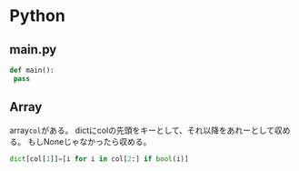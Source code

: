 # Python
## main.py
```py
def main():
 pass
```

## Array
array`col`がある。
dictにcolの先頭をキーとして、それ以降をあれーとして収める。
もしNoneじゃなかったら収める。
```py
dict[col[1]]=[i for i in col[2:] if bool(i)]
```
